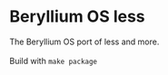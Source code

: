 # Beryllium OS less
The Beryllium OS port of less and more.<br />
<br />
Build with <code>make package</code>
